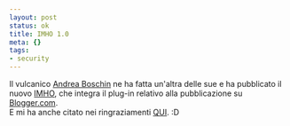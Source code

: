 ```yaml
--- 
layout: post
status: ok
title: IMHO 1.0
meta: {}
tags: 
- security
---
```

Il vulcanico <a href="http://blogs.ugidotnet.org/penpal">Andrea Boschin</a> ne ha fatta un'altra delle sue e ha pubblicato il nuovo <a href="http://sourceforge.net/projects/imho10">IMHO</a>, che integra il plug-in relativo alla pubblicazione su <a href="http://www.blogger.com">Blogger.com</a>.  
E mi ha anche citato nei ringraziamenti <a href="http://blogs.ugidotnet.org/penpal/archive/2004/11/04/5127.aspx">QUI</a>. :D
